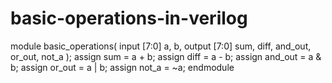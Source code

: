 # basic-operations-in-verilog
module basic_operations(
    input [7:0] a, b,
    output [7:0] sum, diff, and_out, or_out, not_a
);
    assign sum = a + b;
    assign diff = a - b;
    assign and_out = a & b;
    assign or_out = a | b;
    assign not_a = ~a;
endmodule
